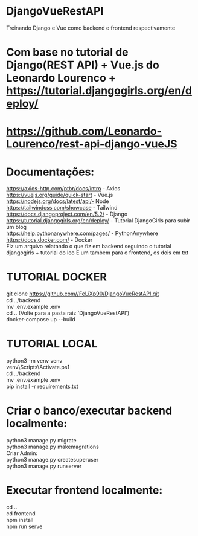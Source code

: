 # DjangoVueRestAPI
Treinando Django e Vue como backend e frontend respectivamente

# Com base no tutorial de Django(REST API) + Vue.js do Leonardo Lourenco + https://tutorial.djangogirls.org/en/deploy/
# https://github.com/Leonardo-Lourenco/rest-api-django-vueJS

# Documentações:

https://axios-http.com/ptbr/docs/intro - Axios<br>
https://vuejs.org/guide/quick-start - Vue.js<br>
https://nodejs.org/docs/latest/api/- Node<br>
https://tailwindcss.com/showcase - Tailwind<br>
https://docs.djangoproject.com/en/5.2/ - Django<br>
https://tutorial.djangogirls.org/en/deploy/ - Tutorial DjangoGirls para subir um blog<br>
https://help.pythonanywhere.com/pages/ - PythonAnywhere<br>
https://docs.docker.com/ - Docker<br>
Fiz um arquivo relatando o que fiz em backend seguindo o tutorial djangogirls + tutorial do leo
E um tambem para o frontend, os dois em txt

# TUTORIAL DOCKER
git clone https://github.com//FeLiXp90/DjangoVueRestAPI.git<br>
cd ../backend<br>
mv .env.example .env<br>
cd .. (Volte para a pasta raiz 'DjangoVueRestAPI')<br>
docker-compose up --build

# TUTORIAL LOCAL

python3 -m venv venv<br>
venv\Scripts\Activate.ps1<br>
cd ../backend<br>
mv .env.example .env<br>
pip install -r requirements.txt

# Criar o banco/executar backend localmente: 
python3 manage.py migrate<br>
python3 manage.py makemagrations<br>
Criar Admin:<br>
python3 manage.py createsuperuser<br>
python3 manage.py runserver

# Executar frontend localmente:
cd ..<br>
cd frontend<br>
npm install<br>
npm run serve
